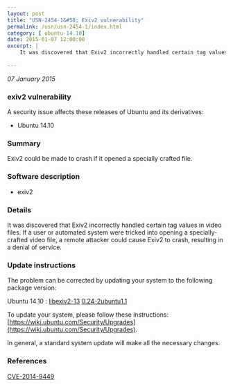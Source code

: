 ```yaml
---
layout: post
title: "USN-2454-1&#58; Exiv2 vulnerability"
permalink: /usn/usn-2454-1/index.html
category: [ ubuntu-14.10]
date: 2015-01-07 12:00:00
excerpt: |
    It was discovered that Exiv2 incorrectly handled certain tag values in video files. If a user or automated system were tricked into opening a specially-crafted video file, a remote attacker could cause Exiv2 to crash, resulting in a denial of service. 
    
--- 
```

 
 

*07 January 2015*

### exiv2 vulnerability

A security issue affects these releases of Ubuntu and its derivatives:

* Ubuntu 14.10

### Summary

Exiv2 could be made to crash if it opened a specially crafted file. 

### Software description

* exiv2 

### Details

It was discovered that Exiv2 incorrectly handled certain tag values in video files. If a user or automated system were tricked into opening a specially-crafted video file, a remote attacker could cause Exiv2 to crash, resulting in a denial of service. 

### Update instructions

The problem can be corrected by updating your system to the following package version:

Ubuntu 14.10
 : [libexiv2-13](https://launchpad.net/ubuntu/+source/exiv2) <span> [0.24-2ubuntu1.1](https://launchpad.net/ubuntu/+source/exiv2/0.24-2ubuntu1.1) </span> 

To update your system, please follow these instructions: [https://wiki.ubuntu.com/Security/Upgrades](https://wiki.ubuntu.com/Security/Upgrades).

In general, a standard system update will make all the necessary changes. 

### References

 
 [CVE-2014-9449](http://people.ubuntu.com/~ubuntu-security/cve/CVE-2014-9449)
 

